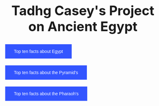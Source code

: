 <html>
<head>
<style>
body, html {
    height: 0%;
    margin: 0;
}

.bg {
    /* The image used */
    background-image: url("page1.4.jfif");

    /* Full height */
    height: 100%;
    width: 100%;

    /* Center and scale the image nicely */
    background-position: center;
    background-repeat: no-repeat;
    background-size: cover;
}
</style>
<style>
.button {
    background-color: #3355FF;
    border: none;
    color: white;
    padding: 15px 28px;
    text-align: center;
    text-decoration: none;
    display: inline-block;
    font-size: 14px;
    margin: 4px 2px;
    cursor: pointer;
}
</style>

<title>Tadhg's Project</title>

</head>
<body>

<div class="bg"></div>

<h1 align="center" style="font-size:300%;">Tadhg Casey's Project on Ancient Egypt</h1>

<button align="left" class="button" onclick="window.open('page1.html')">Top ten facts about Egypt</button>

<button align="center" class="button" onclick="window.open('page2.html')">Top ten facts about the Pyramid's</button>

<button align="right" class="button" onclick="window.open('page3.html')">Top ten facts about the Pharaoh's</button>


</body>
</html>
